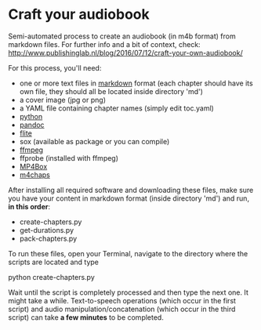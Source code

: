 # Craft your audiobook
Semi-automated process to create an audiobook (in m4b format) from markdown files. For further info and a bit of context, check: http://www.publishinglab.nl/blog/2016/07/12/craft-your-own-audiobook/ ‎

For this process, you'll need:
<ul>
  <li>one or more text files in <a href="https://daringfireball.net/projects/markdown/syntax">markdown</a> format (each chapter should have its own file, they should all be located inside directory 'md')</li>
  <li>a cover image (jpg or png)</li>
  <li>a YAML file containing chapter names (simply edit toc.yaml)</li>
  <li><a href="https://www.python.org/downloads/">python</a></li>
  <li><a href="http://pandoc.org/installing.html">pandoc</a></li>
  <li><a href="http://www.speech.cs.cmu.edu/flite/doc/flite_4.html">flite</a></li>
  <li>sox (available as package or you can compile)</li>
  <li><a href="https://ffmpeg.org/download.html">ffmpeg</a></li>
  <li>ffprobe (installed with ffmpeg)</li>
  <li><a href="https://gpac.wp.mines-telecom.fr/downloads/">MP4Box</a></li>
  <li><a href="https://code.google.com/archive/p/mp4v2/">m4chaps</a></li>
</ul>

After installing all required software and downloading these files, make sure you have your content in markdown format (inside directory 'md') and run, <strong>in this order</strong>:
<ul>
  <li>create-chapters.py</li>
  <li>get-durations.py</li>
  <li>pack-chapters.py</li>
</ul>

To run these files, open your Terminal, navigate to the directory where the scripts are located and type

python create-chapters.py

Wait until the script is completely processed and then type the next one. It might take a while. Text-to-speech operations (which occur in the first script) and audio manipulation/concatenation (which occur in the third script) can take <strong>a few minutes</strong> to be completed.
